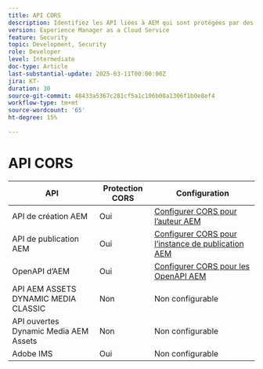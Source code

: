 ```yaml
---
title: API CORS
description: Identifiez les API liées à AEM qui sont protégées par des COR.
version: Experience Manager as a Cloud Service
feature: Security
topic: Development, Security
role: Developer
level: Intermediate
doc-type: Article
last-substantial-update: 2025-03-11T00:00:00Z
jira: KT-
duration: 30
source-git-commit: 48433a5367c281cf5a1c106b08a1306f1b0e8ef4
workflow-type: tm+mt
source-wordcount: '65'
ht-degree: 15%

---
```


# API CORS



| API | Protection CORS | Configuration |
| --- | --- | --- |
| API de création AEM | Oui | [Configurer CORS pour l’auteur AEM](#configure-cors-for-aem-author) |
| API de publication AEM | Oui | [Configurer CORS pour l’instance de publication AEM](#configure-cors-for-aem-publish) |
| OpenAPI d’AEM | Oui | [Configurer CORS pour les OpenAPI AEM](#configure-cors-for-aem-openapis) |
| API AEM ASSETS DYNAMIC MEDIA CLASSIC | Non | Non configurable |
| API ouvertes Dynamic Media AEM Assets | Non | Non configurable |
| Adobe IMS | Oui | Non configurable |
